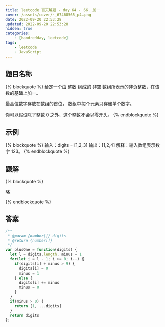 ```yaml
---
title: leetcode 百天解题 - day 64 - 66. 加一
cover: /assets/cover/·_67468565_p4.png
date: 2022-09-20 22:53:28
updated: 2022-09-20 22:53:28
hidden: true
categories:
    - [handredday, leetcode]
tags:
    - leetcode
    - JavaScript
---
```


## 题目名称

{% blockquote %}
给定一个由 整数 组成的 非空 数组所表示的非负整数，在该数的基础上加一。

最高位数字存放在数组的首位， 数组中每个元素只存储单个数字。

你可以假设除了整数 0 之外，这个整数不会以零开头。
{% endblockquote %}

## 示例

{% blockquote %}
输入：digits = [1,2,3]
输出：[1,2,4]
解释：输入数组表示数字 123。
{% endblockquote %}


## 题解

{% blockquote %}

略

{% endblockquote %}

## 答案

~~~js
/**
 * @param {number[]} digits
 * @return {number[]}
 */
var plusOne = function(digits) {
  let l = digits.length, minus = 1
  for(let i = l - 1; i >= 0; i--) {
    if(digits[i] + minus > 9) {
      digits[i] = 0
      minus = 1
    } else {
      digits[i] += minus
      minus = 0
    }
  }
  if(minus > 0) {
    return [1, ...digits]
  }
  return digits
};
~~~

